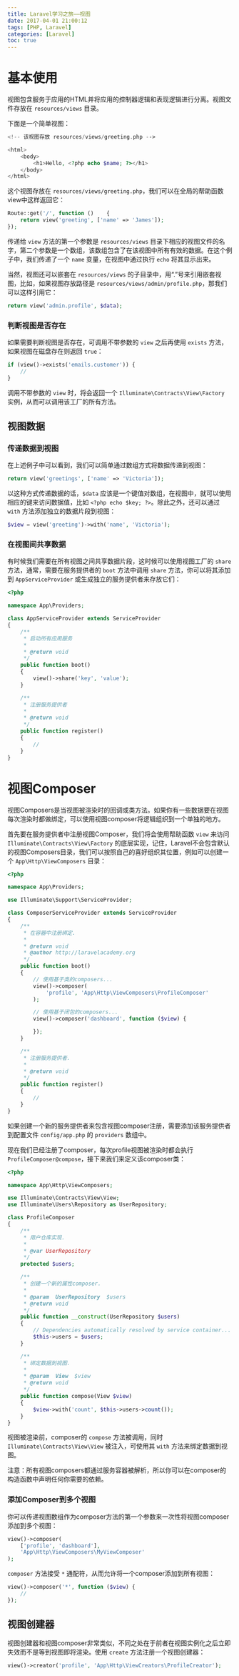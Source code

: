 ```yaml
---
title: Laravel学习之旅——视图
date: 2017-04-01 21:00:12
tags: [PHP, Laravel]
categories: [Laravel]
toc: true
---
```


# 基本使用

视图包含服务于应用的HTML并将应用的控制器逻辑和表现逻辑进行分离。视图文件存放在 `resources/views` 目录。

下面是一个简单视图：

```php
<!-- 该视图存放 resources/views/greeting.php -->

<html>
    <body>
        <h1>Hello, <?php echo $name; ?></h1>
    </body>
</html>
```

这个视图存放在 `resources/views/greeting.php`，我们可以在全局的帮助函数view中这样返回它：

```php
Route::get('/', function ()    {
    return view('greeting', ['name' => 'James']);
});
```

传递给 `view` 方法的第一个参数是 `resources/views` 目录下相应的视图文件的名字，第二个参数是一个数组，该数组包含了在该视图中所有有效的数据。在这个例子中，我们传递了一个 `name` 变量，在视图中通过执行 `echo` 将其显示出来。

当然，视图还可以嵌套在 `resources/views` 的子目录中，用“.”号来引用嵌套视图，比如，如果视图存放路径是 `resources/views/admin/profile.php`，那我们可以这样引用它：

```php
return view('admin.profile', $data);
```

### 判断视图是否存在

如果需要判断视图是否存在，可调用不带参数的 `view` 之后再使用 `exists` 方法，如果视图在磁盘存在则返回 `true`：

```php
if (view()->exists('emails.customer')) {
    //
}
```

调用不带参数的 `view` 时，将会返回一个 `Illuminate\Contracts\View\Factory` 实例，从而可以调用该工厂的所有方法。

## 视图数据

### 传递数据到视图

在上述例子中可以看到，我们可以简单通过数组方式将数据传递到视图：

```php
return view('greetings', ['name' => 'Victoria']);
```

以这种方式传递数据的话，`$data` 应该是一个键值对数组，在视图中，就可以使用相应的键来访问数据值，比如 `<?php echo $key; ?>`。除此之外，还可以通过 `with` 方法添加独立的数据片段到视图：

```php
$view = view('greeting')->with('name', 'Victoria');
```

### 在视图间共享数据

有时候我们需要在所有视图之间共享数据片段，这时候可以使用视图工厂的 `share` 方法，通常，需要在服务提供者的 `boot` 方法中调用 `share` 方法，你可以将其添加到 `AppServiceProvider` 或生成独立的服务提供者来存放它们：

```php
<?php

namespace App\Providers;

class AppServiceProvider extends ServiceProvider
{
    /**
     * 启动所有应用服务
     *
     * @return void
     */
    public function boot()
    {
        view()->share('key', 'value');
    }

    /**
     * 注册服务提供者
     *
     * @return void
     */
    public function register()
    {
        //
    }
}
```

# 视图Composer

视图Composers是当视图被渲染时的回调或类方法。如果你有一些数据要在视图每次渲染时都做绑定，可以使用视图composer将逻辑组织到一个单独的地方。

首先要在服务提供者中注册视图Composer，我们将会使用帮助函数 `view` 来访问 `Illuminate\Contracts\View\Factory` 的底层实现，记住，Laravel不会包含默认的视图Composers目录，我们可以按照自己的喜好组织其位置，例如可以创建一个 `App\Http\ViewComposers` 目录：

```php
<?php

namespace App\Providers;

use Illuminate\Support\ServiceProvider;

class ComposerServiceProvider extends ServiceProvider
{
    /**
     * 在容器中注册绑定.
     *
     * @return void
     * @author http://laravelacademy.org
     */
    public function boot()
    {
        // 使用基于类的composers...
        view()->composer(
            'profile', 'App\Http\ViewComposers\ProfileComposer'
        );

        // 使用基于闭包的composers...
        view()->composer('dashboard', function ($view) {

        });
    }

    /**
     * 注册服务提供者.
     *
     * @return void
     */
    public function register()
    {
        //
    }
}
```

如果创建一个新的服务提供者来包含视图composer注册，需要添加该服务提供者到配置文件 `config/app.php` 的 `providers` 数组中。

现在我们已经注册了composer，每次profile视图被渲染时都会执行 `ProfileComposer@compose`，接下来我们来定义该composer类：

```php
<?php

namespace App\Http\ViewComposers;

use Illuminate\Contracts\View\View;
use Illuminate\Users\Repository as UserRepository;

class ProfileComposer
{
    /**
     * 用户仓库实现.
     *
     * @var UserRepository
     */
    protected $users;

    /**
     * 创建一个新的属性composer.
     *
     * @param  UserRepository  $users
     * @return void
     */
    public function __construct(UserRepository $users)
    {
        // Dependencies automatically resolved by service container...
        $this->users = $users;
    }

    /**
     * 绑定数据到视图.
     *
     * @param  View  $view
     * @return void
     */
    public function compose(View $view)
    {
        $view->with('count', $this->users->count());
    }
}
```

视图被渲染前，composer的 `compose` 方法被调用，同时 `Illuminate\Contracts\View\View` 被注入，可使用其 `with` 方法来绑定数据到视图。

注意：所有视图composers都通过服务容器被解析，所以你可以在composer的构造函数中声明任何你需要的依赖。

### 添加Composer到多个视图

你可以传递视图数组作为composer方法的第一个参数来一次性将视图composer添加到多个视图：

```php
view()->composer(
    ['profile', 'dashboard'],
    'App\Http\ViewComposers\MyViewComposer'
);
```

`composer` 方法接受 `*` 通配符，从而允许将一个composer添加到所有视图：

```php
view()->composer('*', function ($view) {
    //
});
```

## 视图创建器

视图创建器和视图composer非常类似，不同之处在于前者在视图实例化之后立即失效而不是等到视图即将渲染。使用 `create` 方法注册一个视图创建器：

```php
view()->creator('profile', 'App\Http\ViewCreators\ProfileCreator');
```









